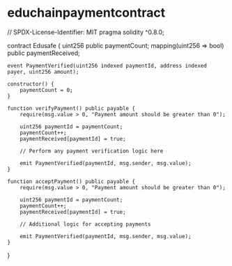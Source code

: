 # educhainpaymentcontract

 // SPDX-License-Identifier: MIT
 pragma solidity ^0.8.0;

contract Edusafe {
    uint256 public paymentCount;
    mapping(uint256 => bool) public paymentReceived;
    
    event PaymentVerified(uint256 indexed paymentId, address indexed payer, uint256 amount);
    
    constructor() {
        paymentCount = 0;
    }
    
    function verifyPayment() public payable {
        require(msg.value > 0, "Payment amount should be greater than 0");
        
        uint256 paymentId = paymentCount;
        paymentCount++;
        paymentReceived[paymentId] = true;
        
        // Perform any payment verification logic here
        
        emit PaymentVerified(paymentId, msg.sender, msg.value);
    }
    
    function acceptPayment() public payable {
        require(msg.value > 0, "Payment amount should be greater than 0");
        
        uint256 paymentId = paymentCount;
        paymentCount++;
        paymentReceived[paymentId] = true;
        
        // Additional logic for accepting payments
        
        emit PaymentVerified(paymentId, msg.sender, msg.value);
    }
}
